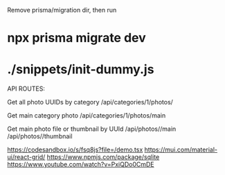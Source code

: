 Remove prisma/migration dir, then run
# npx prisma migrate dev
# ./snippets/init-dummy.js

API ROUTES:

Get all photo UUIDs by category
/api/categories/1/photos/

Get main category photo
/api/categories/1/photos/main

Get main photo file or thumbnail by UUId
/api/photos/<uuid>/main
/api/photos/<uuid>/thumbnail

https://codesandbox.io/s/fsq8js?file=/demo.tsx
https://mui.com/material-ui/react-grid/
https://www.npmjs.com/package/sqlite
https://www.youtube.com/watch?v=PxiQDo0CmDE